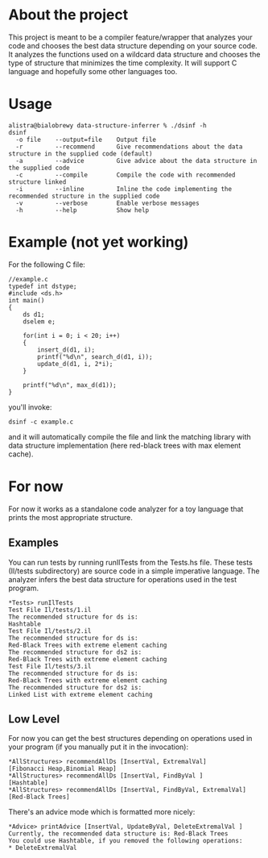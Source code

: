 # About the project
This project is meant to be a compiler feature/wrapper that analyzes your code and chooses the best data structure depending on your source code. It analyzes the functions used on a wildcard data structure and chooses the type of structure that minimizes the time complexity. It will support C language and hopefully some other languages too.

# Usage

	alistra@bialobrewy data-structure-inferrer % ./dsinf -h
	dsinf
	  -o file    --output=file    Output file
	  -r         --recommend      Give recommendations about the data structure in the supplied code (default)
	  -a         --advice         Give advice about the data structure in the supplied code
	  -c         --compile        Compile the code with recommended structure linked
	  -i         --inline         Inline the code implementing the recommended structure in the supplied code
	  -v         --verbose        Enable verbose messages
	  -h         --help           Show help


# Example (not yet working)

For the following C file:

	//example.c
	typedef int dstype;
	#include <ds.h>
	int main()
	{
		ds d1;
		dselem e;

		for(int i = 0; i < 20; i++)
		{
			insert_d(d1, i);
			printf("%d\n", search_d(d1, i));
			update_d(d1, i, 2*i);
		}

		printf("%d\n", max_d(d1));
	}

you'll invoke:

	dsinf -c example.c

and it will automatically compile the file and link the matching library with data structure implementation (here red-black trees with max element cache).

# For now

For now it works as a standalone code analyzer for a toy language that prints the most appropriate structure.

## Examples

You can run tests by running runIlTests from the Tests.hs file. These tests (Il/tests subdirectory) are source code in a simple imperative language. The analyzer infers the best data structure for operations used in the test program.

	*Tests> runIlTests
	Test File Il/tests/1.il
	The recommended structure for ds is:
	Hashtable
	Test File Il/tests/2.il
	The recommended structure for ds is:
	Red-Black Trees with extreme element caching
	The recommended structure for ds2 is:
	Red-Black Trees with extreme element caching
	Test File Il/tests/3.il
	The recommended structure for ds is:
	Red-Black Trees with extreme element caching
	The recommended structure for ds2 is:
	Linked List with extreme element caching

## Low Level

For now you can get the best structures depending on operations used in your program (if you manually put it in the invocation):

	*AllStructures> recommendAllDs [InsertVal, ExtremalVal]
	[Fibonacci Heap,Binomial Heap]
	*AllStructures> recommendAllDs [InsertVal, FindByVal ]
	[Hashtable]
	*AllStructures> recommendAllDs [InsertVal, FindByVal, ExtremalVal]
	[Red-Black Trees]

There's an advice mode which is formatted more nicely:

	*Advice> printAdvice [InsertVal, UpdateByVal, DeleteExtremalVal ]
	Currently, the recommended data structure is: Red-Black Trees
	You could use Hashtable, if you removed the following operations:
	* DeleteExtremalVal
